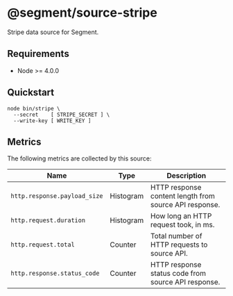 # @segment/source-stripe

Stripe data source for Segment.

## Requirements

- Node >= 4.0.0

## Quickstart

```
node bin/stripe \
  --secret    [ STRIPE_SECRET ] \
  --write-key [ WRITE_KEY ]
```

## Metrics

The following metrics are collected by this source:

Name                | Type      | Description
----                | ----      | -----------
`http.response.payload_size` | Histogram | HTTP response content length from source API response.
`http.request.duration` | Histogram | How long an HTTP request took, in ms.
`http.request.total` | Counter | Total number of HTTP requests to source API.
`http.response.status_code` | Counter | HTTP response status code from source API response.
